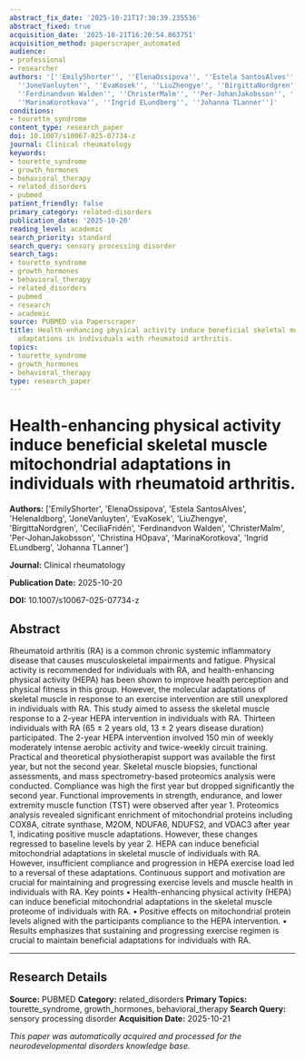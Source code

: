 ```yaml
---
abstract_fix_date: '2025-10-21T17:30:39.235536'
abstract_fixed: true
acquisition_date: '2025-10-21T16:20:54.863751'
acquisition_method: paperscraper_automated
audience:
- professional
- researcher
authors: '[''EmilyShorter'', ''ElenaOssipova'', ''Estela SantosAlves'', ''HelenaIdborg'',
  ''JoneVanluyten'', ''EvaKosek'', ''LiuZhengye'', ''BirgittaNordgren'', ''CeciliaFridén'',
  ''Ferdinandvon Walden'', ''ChristerMalm'', ''Per-JohanJakobsson'', ''Christina HOpava'',
  ''MarinaKorotkova'', ''Ingrid ELundberg'', ''Johanna TLanner'']'
conditions:
- tourette_syndrome
content_type: research_paper
doi: 10.1007/s10067-025-07734-z
journal: Clinical rheumatology
keywords:
- tourette_syndrome
- growth_hormones
- behavioral_therapy
- related_disorders
- pubmed
patient_friendly: false
primary_category: related-disorders
publication_date: '2025-10-20'
reading_level: academic
search_priority: standard
search_query: sensory processing disorder
search_tags:
- tourette_syndrome
- growth_hormones
- behavioral_therapy
- related_disorders
- pubmed
- research
- academic
source: PUBMED via Paperscraper
title: Health-enhancing physical activity induce beneficial skeletal muscle mitochondrial
  adaptations in individuals with rheumatoid arthritis.
topics:
- tourette_syndrome
- growth_hormones
- behavioral_therapy
type: research_paper
---
```


# Health-enhancing physical activity induce beneficial skeletal muscle mitochondrial adaptations in individuals with rheumatoid arthritis.

**Authors:** ['EmilyShorter', 'ElenaOssipova', 'Estela SantosAlves', 'HelenaIdborg', 'JoneVanluyten', 'EvaKosek', 'LiuZhengye', 'BirgittaNordgren', 'CeciliaFridén', 'Ferdinandvon Walden', 'ChristerMalm', 'Per-JohanJakobsson', 'Christina HOpava', 'MarinaKorotkova', 'Ingrid ELundberg', 'Johanna TLanner']

**Journal:** Clinical rheumatology

**Publication Date:** 2025-10-20

**DOI:** 10.1007/s10067-025-07734-z

## Abstract

Rheumatoid arthritis (RA) is a common chronic systemic inflammatory disease that causes musculoskeletal impairments and fatigue. Physical activity is recommended for individuals with RA, and health-enhancing physical activity (HEPA) has been shown to improve health perception and physical fitness in this group. However, the molecular adaptations of skeletal muscle in response to an exercise intervention are still unexplored in individuals with RA. This study aimed to assess the skeletal muscle response to a 2-year HEPA intervention in individuals with RA. Thirteen individuals with RA (65 ± 2 years old, 13 ± 2 years disease duration) participated. The 2-year HEPA intervention involved 150 min of weekly moderately intense aerobic activity and twice-weekly circuit training. Practical and theoretical physiotherapist support was available the first year, but not the second year. Skeletal muscle biopsies, functional assessments, and mass spectrometry-based proteomics analysis were conducted. Compliance was high the first year but dropped significantly the second year. Functional improvements in strength, endurance, and lower extremity muscle function (TST) were observed after year 1. Proteomics analysis revealed significant enrichment of mitochondrial proteins including COX8A, citrate synthase, M2OM, NDUFA6, NDUFS2, and VDAC3 after year 1, indicating positive muscle adaptations. However, these changes regressed to baseline levels by year 2. HEPA can induce beneficial mitochondrial adaptations in skeletal muscle of individuals with RA. However, insufficient compliance and progression in HEPA exercise load led to a reversal of these adaptations. Continuous support and motivation are crucial for maintaining and progressing exercise levels and muscle health in individuals with RA. Key points • Health-enhancing physical activity (HEPA) can induce beneficial mitochondrial adaptations in the skeletal muscle proteome of individuals with RA. • Positive effects on mitochondrial protein levels aligned with the participants compliance to the HEPA intervention. • Results emphasizes that sustaining and progressing exercise regimen is crucial to maintain beneficial adaptations for individuals with RA.

---

## Research Details

**Source:** PUBMED
**Category:** related_disorders
**Primary Topics:** tourette_syndrome, growth_hormones, behavioral_therapy
**Search Query:** sensory processing disorder
**Acquisition Date:** 2025-10-21

*This paper was automatically acquired and processed for the neurodevelopmental disorders knowledge base.*
